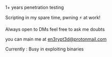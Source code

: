 1+ years penetration testing

Scripting in my spare time, pwning ⚡ at work! 

Always open to DMs feel free to ask me doubts

you can main me at en3rypt3d@protonmail.com

Currently : Busy in exploiting binaries
